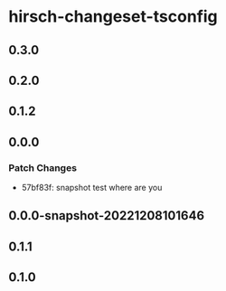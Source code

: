 # hirsch-changeset-tsconfig

## 0.3.0

## 0.2.0

## 0.1.2

## 0.0.0

### Patch Changes

- 57bf83f: snapshot test where are you

## 0.0.0-snapshot-20221208101646

## 0.1.1

## 0.1.0
